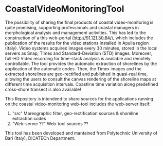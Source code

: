 # CoastalVideoMonitoringTool
The possibility of sharing the final products of coastal video-monitoring is quite promising, supporting professionals and coastal managers in morphological analysis and management activities. 
This has led to the construction of a this web-portal (http://91.121.30.84/), which includes the publication of the results for the video stations installed in Apulia region (Italy). Video systems acquired images every 30 minutes, stored in the local servers as Snap, Timex and Standard-Deviation (STD) images. Moreover, full-HD Video recording for time-stack analysis is available and remotely controllable. The tool provides the automatic extraction of shorelines by the application of the automatic codes. 
Then, the Timex images and the extracted shorelines are geo-rectified and published in quasi-real time, allowing the users to consult the canvas rendering of the shoreline maps at different time acquisition intervals. 
Coastline time variation along predefined cross-shore transect is also available!


This Repository is intendend to share sources for the applications running on the coastal video-monitoring web-tool includes the web-server itself:

1. "src"						Mareographic filter, geo-rectification sources & shoreline extraction codes
2. "Web-server ??"				Web-tool sources ??

This tool has been developed and mantained from Polytechnic University of Bari (Italy), DICATECh Department.
